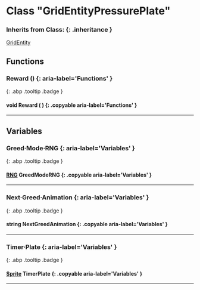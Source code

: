 # Class "GridEntityPressurePlate"
### Inherits from Class: {: .inheritance }
[GridEntity](GridEntity.md)
## Functions
### Reward () {: aria-label='Functions' }
[ ](#){: .abp .tooltip .badge }
#### void Reward ( ) {: .copyable aria-label='Functions' }

___ 
## Variables
### Greed·Mode·RNG {: aria-label='Variables' }
[ ](#){: .abp .tooltip .badge }
#### [RNG](../RNG) GreedModeRNG {: .copyable aria-label='Variables' }

___ 
### Next·Greed·Animation {: aria-label='Variables' }
[ ](#){: .abp .tooltip .badge }
#### string NextGreedAnimation  {: .copyable aria-label='Variables' }

___ 
### Timer·Plate {: aria-label='Variables' }
[ ](#){: .abp .tooltip .badge }
#### [Sprite](../Sprite) TimerPlate  {: .copyable aria-label='Variables' }

___ 
